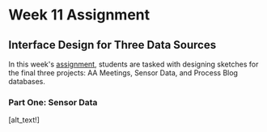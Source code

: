 # Week 11 Assignment
## Interface Design for Three Data Sources

In this week's [assignment](https://github.com/visualizedata/data-structures/blob/master/weekly_assignment_11.md), students are tasked with designing sketches for the final three projects: AA Meetings, Sensor Data, and Process Blog databases.

### Part One: Sensor Data

[alt_text!]
